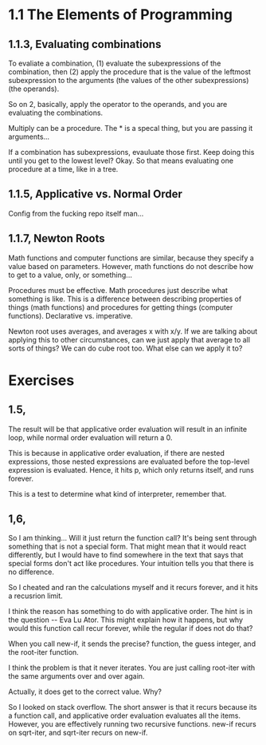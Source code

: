 # 1.1 The Elements of Programming

## 1.1.3, Evaluating combinations

To evaliate a combination, (1) evaluate the subexpressions of the combination,
then (2) apply the procedure that is the value of the leftmost subexpression to
the arguments (the values of the other subexpressions)(the operands).

So on 2, basically, apply the operator to the operands, and you are evaluating
the combinations.

Multiply can be a procedure. The * is a specal thing, but you are passing it
arguments...

If a combination has subexpressions, evauluate those first. Keep doing this
until you get to the lowest level? Okay. So that means evaluating one procedure
at a time, like in a tree. 

## 1.1.5, Applicative vs. Normal Order

Config from the fucking repo itself man...

## 1.1.7, Newton Roots

Math functions and computer functions are similar, because they specify a value
based on parameters. However, math functions do not describe how to get to a
value, only, or something...

Procedures must be effective. Math procedures just describe what something is
like. This is a difference between describing properties of things (math
functions) and procedures for getting things (computer functions). Declarative
vs. imperative. 

Newton root uses averages, and averages x with x/y. If we are talking about
applying this to other circumstances, can we just apply that average to all
sorts of things? We can do cube root too. What else can we apply it to?

# Exercises

## 1.5,

The result will be that applicative order evaluation will result in an infinite
loop, while normal order evaluation will return a 0.

This is because in applicative order evaluation, if there are nested
expressions, those nested expressions are evaluated before the top-level
expression is evaluated. Hence, it hits p, which only returns itself, and runs
forever.

This is a test to determine what kind of interpreter, remember that.

## 1,6,

So I am thinking... Will it just return the function call? It's being sent
through something that is not a special form. That might mean that it would
react differently, but I would have to find somewhere in the text that says that
special forms don't act like procedures. Your intuition tells you that there is
no difference.

So I cheated and ran the calculations myself and it recurs forever, and it hits
a recusrion limit.

I think the reason has something to do with applicative order. The hint is in
the question -- Eva Lu Ator. This might explain how it happens, but why would
this function call recur forever, while the regular if does not do that?

When you call new-if, it sends the precise? function, the guess integer, and the
root-iter function.

I think the problem is that it never iterates. You are just calling root-iter
with the same arguments over and over again.

Actually, it does get to the correct value. Why?

So I looked on stack overflow. The short answer is that it recurs because its a
function call, and applicative order evaluation evaluates all the items.
However, you are effectively running two recursive functions. new-if recurs on
sqrt-iter, and sqrt-iter recurs on new-if.

